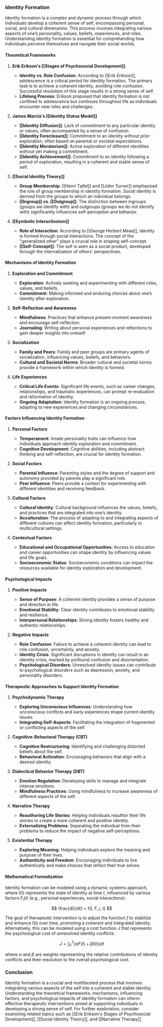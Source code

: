 ### Identity Formation

Identity formation is a complex and dynamic process through which individuals develop a coherent sense of self, encompassing personal, social, and cultural dimensions. This process involves integrating various aspects of one’s personality, values, beliefs, experiences, and roles. Understanding identity formation is essential for comprehending how individuals perceive themselves and navigate their social worlds.

#### Theoretical Frameworks

1. **Erik Erikson's [[Stages of Psychosocial Development]]**
   - **Identity vs. Role Confusion**: According to [[Erik Erikson]], adolescence is a critical period for identity formation. The primary task is to achieve a coherent identity, avoiding role confusion. Successful resolution of this stage results in a strong sense of self.
   - **Lifelong Process**: Erikson proposed that identity formation is not confined to adolescence but continues throughout life as individuals encounter new roles and challenges.

2. **James Marcia's [[Identity Status Model]]**
   - **[[Identity Diffusion]]**: Lack of commitment to any particular identity or values, often accompanied by a sense of confusion.
   - **[[Identity Foreclosure]]**: Commitment to an identity without prior exploration, often based on parental or societal expectations.
   - **[[Identity Moratorium]]**: Active exploration of different identities without yet making a commitment.
   - **[[Identity Achievement]]**: Commitment to an identity following a period of exploration, resulting in a coherent and stable sense of self.

3. **[[Social Identity Theory]]**
   - **Group Membership**: [[Henri Tajfel]] and [[John Turner]] emphasized the role of group membership in identity formation. Social identity is derived from the groups to which an individual belongs.
   - **[[Ingroup]] vs. [[Outgroup]]**: The distinction between ingroups (groups we identify with) and outgroups (groups we do not identify with) significantly influences self-perception and behavior.

4. **[[Symbolic Interactionism]]**
   - **Role of Interaction**: According to [[George Herbert Mead]], identity is formed through social interactions. The concept of the "generalized other" plays a crucial role in shaping self-concept.
   - **[[Self-Concept]]**: The self is seen as a social product, developed through the internalization of others' perspectives.

#### Mechanisms of Identity Formation

1. **Exploration and Commitment**
   - **Exploration**: Actively seeking and experimenting with different roles, values, and beliefs.
   - **Commitment**: Making informed and enduring choices about one’s identity after exploration.

2. **Self-Reflection and Awareness**
   - **Mindfulness**: Practices that enhance present-moment awareness and encourage self-reflection.
   - **Journaling**: Writing about personal experiences and reflections to gain deeper insights into oneself.

3. **Socialization**
   - **Family and Peers**: Family and peer groups are primary agents of socialization, influencing values, beliefs, and behaviors.
   - **Cultural and Societal Norms**: Broader cultural and societal norms provide a framework within which identity is formed.

4. **Life Experiences**
   - **Critical Life Events**: Significant life events, such as career changes, relationships, and traumatic experiences, can prompt re-evaluation and reformation of identity.
   - **Ongoing Adaptation**: Identity formation is an ongoing process, adapting to new experiences and changing circumstances.

#### Factors Influencing Identity Formation

1. **Personal Factors**
   - **Temperament**: Innate personality traits can influence how individuals approach identity exploration and commitment.
   - **Cognitive Development**: Cognitive abilities, including abstract thinking and self-reflection, are crucial for identity formation.

2. **Social Factors**
   - **Parental Influence**: Parenting styles and the degree of support and autonomy provided by parents play a significant role.
   - **Peer Influence**: Peers provide a context for experimenting with different identities and receiving feedback.

3. **Cultural Factors**
   - **Cultural Identity**: Cultural background influences the values, beliefs, and practices that are integrated into one’s identity.
   - **Acculturation**: The process of adapting to and integrating aspects of different cultures can affect identity formation, particularly in multicultural settings.

4. **Contextual Factors**
   - **Educational and Occupational Opportunities**: Access to education and career opportunities can shape identity by influencing values and life goals.
   - **Socioeconomic Status**: Socioeconomic conditions can impact the resources available for identity exploration and development.

#### Psychological Impacts

1. **Positive Impacts**
   - **Sense of Purpose**: A coherent identity provides a sense of purpose and direction in life.
   - **Emotional Stability**: Clear identity contributes to emotional stability and resilience.
   - **Interpersonal Relationships**: Strong identity fosters healthy and authentic relationships.

2. **Negative Impacts**
   - **Role Confusion**: Failure to achieve a coherent identity can lead to role confusion, uncertainty, and anxiety.
   - **Identity Crisis**: Significant disruptions in identity can result in an identity crisis, marked by profound confusion and disorientation.
   - **Psychological Disorders**: Unresolved identity issues can contribute to psychological disorders such as depression, anxiety, and personality disorders.

#### Therapeutic Approaches to Support Identity Formation

1. **Psychodynamic Therapy**
   - **Exploring Unconscious Influences**: Understanding how unconscious conflicts and early experiences shape current identity issues.
   - **Integrating Self-Aspects**: Facilitating the integration of fragmented or conflicting aspects of the self.

2. **Cognitive-Behavioral Therapy (CBT)**
   - **Cognitive Restructuring**: Identifying and challenging distorted beliefs about the self.
   - **Behavioral Activation**: Encouraging behaviors that align with a desired identity.

3. **Dialectical Behavior Therapy (DBT)**
   - **Emotion Regulation**: Developing skills to manage and integrate intense emotions.
   - **Mindfulness Practices**: Using mindfulness to increase awareness of different aspects of the self.

4. **Narrative Therapy**
   - **Reauthoring Life Stories**: Helping individuals reauthor their life stories to create a more coherent and positive identity.
   - **Externalizing Problems**: Separating the individual from their problems to reduce the impact of negative self-perceptions.

5. **Existential Therapy**
   - **Exploring Meaning**: Helping individuals explore the meaning and purpose of their lives.
   - **Authenticity and Freedom**: Encouraging individuals to live authentically and make choices that reflect their true selves.

#### Mathematical Formalization

Identity formation can be modeled using a dynamic systems approach, where $I(t)$ represents the state of identity at time $t$, influenced by various factors $F_i(t)$ (e.g., personal experiences, social interactions):

$$
\frac{dI}{dt} = f(I, F_i, t)
$$

The goal of therapeutic intervention is to adjust the function $f$ to stabilize and enhance $I(t)$ over time, promoting a coherent and integrated identity. Alternatively, this can be modeled using a cost function $J$ that represents the psychological cost of unresolved identity conflicts:

$$
J = \int_{0}^{T} \left( \alpha F(t) + \beta I(t) \right) dt
$$

where $\alpha$ and $\beta$ are weights representing the relative contributions of identity conflicts and their resolution to the overall psychological cost.

### Conclusion

Identity formation is a crucial and multifaceted process that involves integrating various aspects of the self into a coherent and stable identity. Understanding the theoretical frameworks, mechanisms, influencing factors, and psychological impacts of identity formation can inform effective therapeutic interventions aimed at supporting individuals in developing a strong sense of self. For further exploration, consider examining related topics such as [[Erik Erikson's Stages of Psychosocial Development]], [[Social Identity Theory]], and [[Narrative Therapy]].